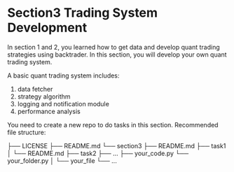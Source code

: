 # Section3 Trading System Development

In section 1 and 2, you learned how to get data and develop quant trading strategies using backtrader. In this section, you will develop your own quant trading system.

A basic quant trading system includes:
1. data fetcher
2. strategy algorithm
3. logging and notification module
4. performance analysis

You need to create a new repo to do tasks in this section. Recommended file structure:

├── LICENSE
├── README.md
└── section3
    ├── README.md
    ├── task1
    │   └── README.md
    ├── task2
    ├── ...
    ├── your_code.py
    └── your_folder.py
    │   └── your_file
    └── ...

